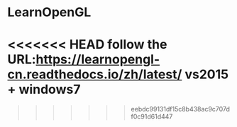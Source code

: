 # LearnOpenGL
<<<<<<< HEAD
follow the URL:https://learnopengl-cn.readthedocs.io/zh/latest/
vs2015 + windows7
=======
>>>>>>> eebdc99131df15c8b438ac9c707df0c91d61d447
